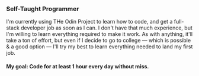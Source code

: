 ### Self-Taught Programmer

I'm currently using THe Odin Project to learn how to code, and get a full-stack developer job as soon as I can. I don't have that much experience, but I'm willing to learn everything required to make it work. As with anything, it'll take a ton of effort, but even if I decide to go to college — which is possible & a good option — I'll try my best to learn everything needed to land my first job.

#### My goal: Code for at least 1 hour every day without miss.

<!--
**geomarabreu/geomarabreu** is a ✨ _special_ ✨ repository because its `README.md` (this file) appears on your GitHub profile.

Here are some ideas to get you started:

- 🔭 I’m currently working on ...
- 🌱 I’m currently learning ...
- 👯 I’m looking to collaborate on ...
- 🤔 I’m looking for help with ...
- 💬 Ask me about ...
- 📫 How to reach me: ...
- 😄 Pronouns: ...
- ⚡ Fun fact: ...
-->
